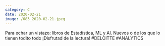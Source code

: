 ```yaml
--- 
category: C 
date: 2020-02-21 
image: /683_2020-02-21.jpeg 
--- 
```


Para echar un vistazo: libros de Estadística, ML y AI. Nuevos o de los que lo tienen todito todo ¡Disfrutad de la lectura! #DELOITTE #ANALYTICS